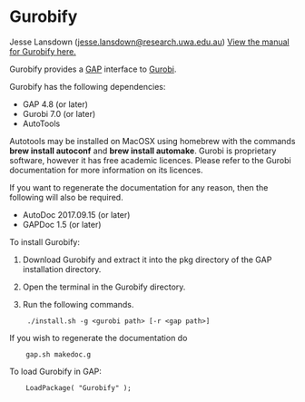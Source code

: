 # Gurobify
Jesse Lansdown (jesse.lansdown@research.uwa.edu.au)
[View the manual for Gurobify here.](http://www.jesselansdown.com/Gurobify/doc/manual.pdf)

Gurobify provides a [GAP](https://www.gap-system.org) interface to [Gurobi](http://www.gurobi.com).

Gurobify has the following dependencies:
* GAP 4.8 (or later)
* Gurobi 7.0 (or later)
* AutoTools

Autotools may be installed on MacOSX using homebrew with the commands **brew install autoconf** and **brew install automake**.
Gurobi is proprietary software, however it has free academic licences. Please refer to the Gurobi documentation for more information on its licences.

If you want to regenerate the documentation for any reason, then the following will also be required.

* AutoDoc 2017.09.15 (or later)
* GAPDoc 1.5 (or later)

To install Gurobify:

1. Download Gurobify and extract it into the pkg directory of the GAP installation directory.
2. Open the terminal in the Gurobify directory.
3. Run the following commands.

		./install.sh -g <gurobi path> [-r <gap path>]

If you wish to regenerate the documentation do

		gap.sh makedoc.g

To load Gurobify in GAP:

		LoadPackage( "Gurobify" );
